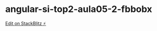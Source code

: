 # angular-si-top2-aula05-2-fbbobx

[Edit on StackBlitz ⚡️](https://stackblitz.com/edit/angular-si-top2-aula05-2-fbbobx)